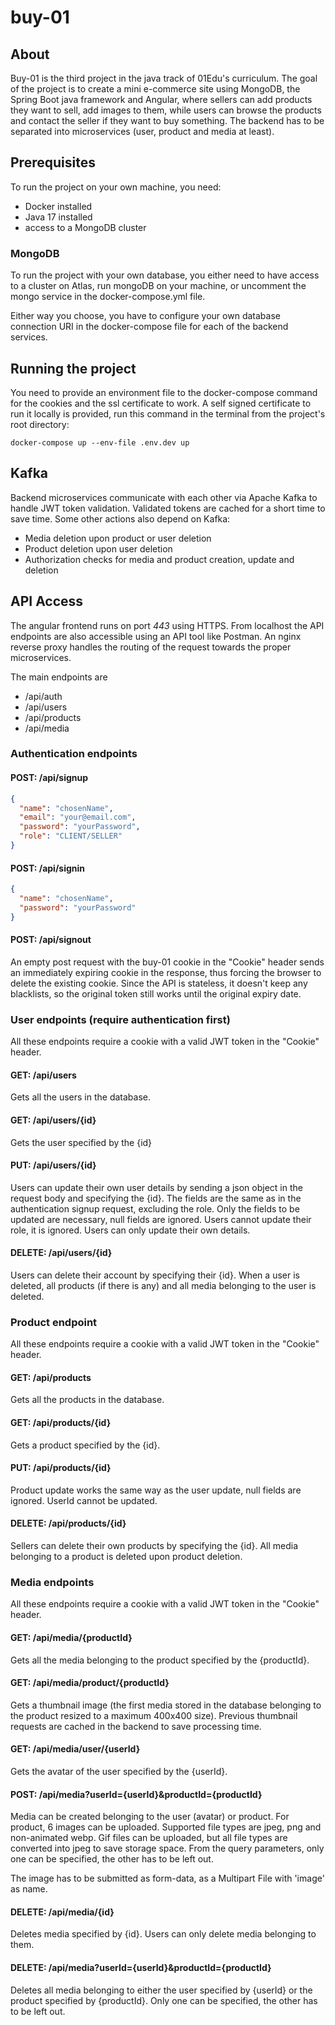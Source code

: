 # buy-01

## About

Buy-01 is the third project in the java track of 01Edu's curriculum.
The goal of the project is to create a mini e-commerce site using MongoDB, the Spring Boot java framework and Angular, where sellers can add products they want to sell, add images to them, while users can browse the products and contact the seller if they want to buy something.
The backend has to be separated into microservices (user, product and media at least).

## Prerequisites

To run the project on your own machine, you need:

- Docker installed
- Java 17 installed
- access to a MongoDB cluster

### MongoDB

To run the project with your own database, you either need to have access to a cluster on Atlas, run mongoDB on your machine, or uncomment the mongo service in the docker-compose.yml file.

Either way you choose, you have to configure your own database connection URI in the docker-compose file for each of the backend services.

## Running the project

You need to provide an environment file to the docker-compose command for the cookies and the ssl certificate to work.
A self signed certificate to run it locally is provided, run this command in the terminal from the project's root directory:

```
docker-compose up --env-file .env.dev up
```

## Kafka

Backend microservices communicate with each other via Apache Kafka to handle JWT token validation. Validated tokens are cached for a short time to save time.
Some other actions also depend on Kafka:

- Media deletion upon product or user deletion
- Product deletion upon user deletion
- Authorization checks for media and product creation, update and deletion

## API Access

The angular frontend runs on port _443_ using HTTPS. From localhost the API endpoints are also accessible using an API tool like Postman.
An nginx reverse proxy handles the routing of the request towards the proper microservices.

The main endpoints are

- /api/auth
- /api/users
- /api/products
- /api/media

### Authentication endpoints

#### POST: /api/signup

```json
{
  "name": "chosenName",
  "email": "your@email.com",
  "password": "yourPassword",
  "role": "CLIENT/SELLER"
}
```

#### POST: /api/signin

```json
{
  "name": "chosenName",
  "password": "yourPassword"
}
```

#### POST: /api/signout

An empty post request with the buy-01 cookie in the "Cookie" header sends an immediately expiring cookie in the response,
thus forcing the browser to delete the existing cookie. Since the API is stateless, it doesn't keep any blacklists, so the
original token still works until the original expiry date.

### User endpoints (require authentication first)

All these endpoints require a cookie with a valid JWT token in the "Cookie" header.

#### GET: /api/users

Gets all the users in the database.

#### GET: /api/users/{id}

Gets the user specified by the {id}

#### PUT: /api/users/{id}

Users can update their own user details by sending a json object in the request body and specifying the {id}. The fields are the same as in the
authentication signup request, excluding the role. Only the fields to be updated are necessary, null fields are ignored. Users cannot
update their role, it is ignored. Users can only update their own details.

#### DELETE: /api/users/{id}

Users can delete their account by specifying their {id}. When a user is deleted, all products (if there is any) and all media
belonging to the user is deleted.

### Product endpoint

All these endpoints require a cookie with a valid JWT token in the "Cookie" header.

#### GET: /api/products

Gets all the products in the database.

#### GET: /api/products/{id}

Gets a product specified by the {id}.

#### PUT: /api/products/{id}

Product update works the same way as the user update, null fields are ignored. UserId cannot be updated.

#### DELETE: /api/products/{id}

Sellers can delete their own products by specifying the {id}. All media belonging to a product is deleted upon product deletion.

### Media endpoints

All these endpoints require a cookie with a valid JWT token in the "Cookie" header.

#### GET: /api/media/{productId}

Gets all the media belonging to the product specified by the {productId}.

#### GET: /api/media/product/{productId}

Gets a thumbnail image (the first media stored in the database belonging to the product resized to a maximum 400x400 size).
Previous thumbnail requests are cached in the backend to save processing time.

#### GET: /api/media/user/{userId}

Gets the avatar of the user specified by the {userId}.

#### POST: /api/media?userId={userId}&productId={productId}

Media can be created belonging to the user (avatar) or product. For product, 6 images can be uploaded. Supported file types are jpeg, png and non-animated webp.
Gif files can be uploaded, but all file types are converted into jpeg to save storage space.
From the query parameters, only one can be specified, the other has to be left out.

The image has to be submitted as form-data, as a Multipart File with 'image' as name.

#### DELETE: /api/media/{id}

Deletes media specified by {id}. Users can only delete media belonging to them.

#### DELETE: /api/media?userId={userId}&productId={productId}

Deletes all media belonging to either the user specified by {userId} or the product specified by {productId}.
Only one can be specified, the other has to be left out.
